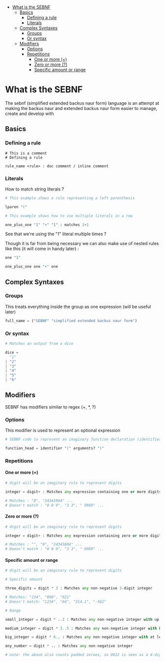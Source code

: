 - [What is the SEBNF](#what-is-the-sebnf)
  - [Basics](#basics)
    - [Defining a rule](#defining-a-rule)
    - [Literals](#literals)
  - [Complex Syntaxes](#complex-syntaxes)
    - [Groups](#groups)
    - [Or syntax](#or-syntax)
  - [Modifiers](#modifiers)
    - [Options](#options)
    - [Repetitions](#repetitions)
      - [One or more (+)](#one-or-more-)
      - [Zero or more (?)](#zero-or-more-)
      - [Specific amount or range](#specific-amount-or-range)

# What is the SEBNF

The sebnf (simplified extended backus naur form) language is an attempt at making the backus naur and extended backus naur form easier to manage, create and develop with

## Basics

### Defining a rule

```sebnf
# This is a comment
# Defining a rule

rule_name <rule> : doc comment / inline comment
```
### Literals

How to match string literals ?

```py
# This example shows a rule representing a left parenthesis

lparen "("
```

```py
# This example shows how to use multiple literals in a row

one_plus_one "1" "+" "1" : matches 1+1
```

See that we're using the "1" literal multiple times ?

Though it is far from being necessary we can also make use of nested rules like this (it will come in handy later) : 

```py
one "1"

one_plus_one one "+" one
```

## Complex Syntaxes

### Groups

This treats everything inside the group as one expression (will be useful later)

```py
full_name = ("SEBNF" "simplified extended backus naur form")
```

### Or syntax

```py
# Matches an output from a dice

dice = 
  "1"
| "2"
| "3"
| "4"
| "5"
| "6"
```

## Modifiers

SEBNF has modifiers similar to regex (+, *, ?)

### Options

This modifier is used to represent an optional expression

```py
# SEBNF code to represent an imaginary function declaration (identifier and arguments are imaginary)

function_head = identifier "(" arguments? ")"
```

### Repetitions

#### One or more (+)

```py
# digit will be an imaginary rule to represent digits

integer = digit+ : Matches any expression containing one or more digits

# Matches : "0", "24345904" ...
# Doesn't match : "0 0 9", "3 3", " 9089" ...
```

#### Zero or more (?)

```py
# digit will be an imaginary rule to represent digits

integer = digit+ : Matches any expression containing zero or more digits

# Matches : "", "0", "24345904" ...
# Doesn't match : "0 0 9", "3 3", " 9089" ...
```

#### Specific amount or range

```py
# digit will be an imaginary rule to represent digits

# Specific amount

three_digits = digit * 3 : Matches any non-negative 3-digit integer

# Matches: "234", "000", "921"
# Doesn't match: "1234", "64", "314.1", "-562"

# Range

small_integer = digit * ..2 : Matches any non-negative integer with up to and including 2 digits

medium_integer = digit * 3..5 : Matches any non-negative integer with between 3 and 5 digits inclusive

big_integer = digit * 6.. : Matches any non-negative integer with at least 6 digits

any_number = digit * .. : Matches any non-negative integer

# note: the above also counts padded zeroes, so 0012 is seen as a 4-digit number when it's actually a 2-digit one, 12
```